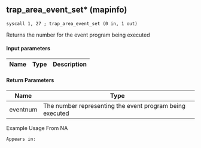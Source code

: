 ## trap_area_event_set* (mapinfo)

`syscall 1, 27 ; trap_area_event_set (0 in, 1 out)`

Returns the number for the event program being executed

#### Input parameters
| Name | Type | Description
|------|------|------------


#### Return Parameters
| Name | Type
|------|-----
| eventnum   | The number representing the event program being executed   
Example Usage From NA






	Appears in:



